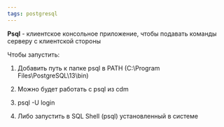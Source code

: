 ```yaml
---
tags: postgresql
---
```


**Psql** - клиентское консольное приложение, чтобы подавать команды серверу с клиентской стороны

Чтобы запустить:
1) Добавить путь к папке psql в PATH (C:\Program Files\PostgreSQL\13\bin) 
2) Можно будет работать с psql из cdm
3) psql -U login

1) Либо запустить в SQL Shell (psql) установленный в системе